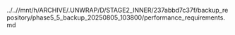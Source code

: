 ../..//mnt/h/ARCHIVE/.UNWRAP/D/STAGE2_INNER/237abbd7c37f/backup_repository/phase5_5_backup_20250805_103800/performance_requirements.md